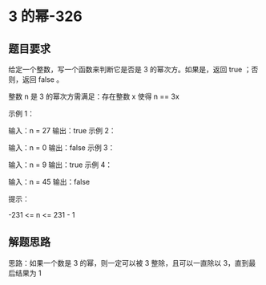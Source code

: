# 3 的幂-326

## 题目要求

给定一个整数，写一个函数来判断它是否是 3 的幂次方。如果是，返回 true ；否则，返回 false 。

整数 n 是 3 的幂次方需满足：存在整数 x 使得 n == 3x

示例 1：

输入：n = 27
输出：true
示例 2：

输入：n = 0
输出：false
示例 3：

输入：n = 9
输出：true
示例 4：

输入：n = 45
输出：false

提示：

-231 <= n <= 231 - 1

## 解题思路

思路：如果一个数是 3 的幂，则一定可以被 3 整除，且可以一直除以 3，直到最后结果为 1
